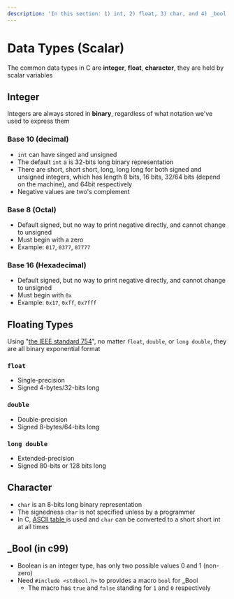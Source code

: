 ```yaml
---
description: 'In this section: 1) int, 2) float, 3) char, and 4) _bool'
---
```


# Data Types \(Scalar\)

The common data types in C are **integer**, **float**, **character**, they are held by scalar variables 

## Integer 

Integers are always stored in **binary**, regardless of what notation we've used to express them

### Base 10 \(decimal\)

* `int` can have singed and unsigned
* The default `int` a is 32-bits long binary representation
* There are short, short short, long, long long for both signed and unsigned integers, which has length 8 bits, 16 bits, 32/64 bits \(depend on the machine\), and 64bit respectively
* Negative values are two's complement 

### Base 8 \(Octal\)

* Default signed, but no way to print negative directly, and cannot change to unsigned
* Must begin with a zero 
* Example: `017`, `0377`, `07777`

### Base 16 \(Hexadecimal\)

* Default signed, but no way to print negative directly, and cannot change to unsigned
* Must begin with `0x`
* Example: `0x17`, `0xff`, `0x7fff`

##  Floating Types

Using "[the IEEE standard 754](https://www.h-schmidt.net/FloatConverter/IEEE754.html)", no matter `float`, `double`, or `long double`, they are all binary exponential format

### `float`

* Single-precision
* Signed 4-bytes/32-bits long

### `double`

* Double-precision
* Signed 8-bytes/64-bits long 

### `long double`

* Extended-precision
* Signed 80-bits or 128 bits long 

## Character 

* `char` is an 8-bits long binary representation 
* The signedness `char` is not specified unless by a programmer 
* In C, [ASCII table ](http://www.asciitable.com/)is used and `char` can be converted to a short short int at all times 

## \_Bool \(in c99\)

* Boolean is an integer type, has only two possible values 0 and 1 \(non-zero\)
* Need `#include <stdbool.h>` to provides a macro `bool` for \_Bool 
  * The macro has `true` and `false` standing for `1` and `0` respectively 

## 




